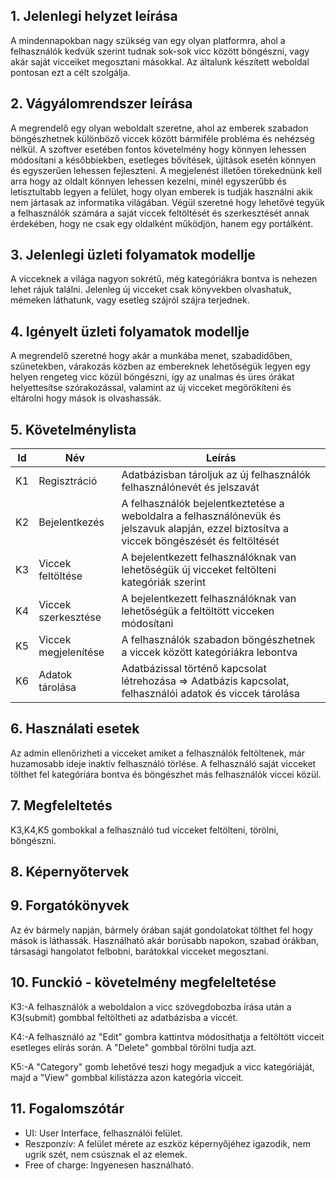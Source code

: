 ## 1. Jelenlegi helyzet leírása

A mindennapokban nagy szükség van egy olyan platformra, 
ahol a felhasználók kedvük szerint tudnak sok-sok vicc között böngészni, 
vagy akár saját vicceiket megosztani másokkal. 
Az általunk készített weboldal pontosan ezt a célt szolgálja.

## 2. Vágyálomrendszer leírása

A megrendelő egy olyan weboldalt szeretne, ahol az emberek szabadon böngészhetnek különböző viccek között bármiféle probléma és nehézség nélkül. A szoftver esetében fontos követelmény hogy könnyen lehessen módosítani a későbbiekben, esetleges bővítések, újítások esetén könnyen és egyszerűen lehessen fejleszteni.
A megjelenést illetően törekednünk kell arra hogy az oldalt könnyen lehessen kezelni, minél egyszerűbb és letisztultabb legyen a felület, hogy olyan emberek is tudják használni akik nem jártasak az informatika világában. Végül szeretné hogy lehetővé tegyük a felhasználók számára a saját viccek feltöltését és szerkesztését annak érdekében, hogy ne csak egy oldalként működjön, hanem egy portálként.

## 3. Jelenlegi üzleti folyamatok modellje

A vicceknek a világa nagyon sokrétű, még kategóriákra bontva is nehezen lehet rájuk találni. Jelenleg új vicceket csak könyvekben olvashatuk, mémeken láthatunk, vagy esetleg szájról szájra terjednek. 

## 4. Igényelt üzleti folyamatok modellje

A megrendelő szeretné hogy akár a munkába menet, szabadidőben, szünetekben, várakozás közben az embereknek lehetőségük legyen egy helyen rengeteg vicc közül böngészni, így az unalmas és üres órákat helyettesítse szórakozással, valamint az új vicceket megörökíteni és eltárolni hogy mások is olvashassák.

## 5. Követelménylista
| Id | Név | Leírás |
| ---| --- | ------ |
| K1 | Regisztráció | Adatbázisban tároljuk az új felhasználók felhasználónevét és jelszavát |
| K2 | Bejelentkezés | A felhasználók bejelentkeztetése a weboldalra a felhasználónevük és jelszavuk alapján, ezzel biztosítva a viccek böngészését és feltöltését |
| K3 | Viccek feltöltése | A bejelentkezett felhasználóknak van lehetőségük új vicceket feltölteni kategóriák szerint |
| K4 | Viccek szerkesztése | A bejelentkezett felhasználóknak van lehetőségük a feltöltött vicceken módosítani |
| K5 | Viccek megjelenítése | A felhasználók szabadon böngészhetnek a viccek között kategóriákra lebontva |
| K6 | Adatok tárolása | Adatbázissal történő kapcsolat létrehozása => Adatbázis kapcsolat, felhasználói adatok és viccek tárolása |

## 6. Használati esetek

Az admin ellenőrizheti a vicceket amiket a felhasználók feltöltenek, már huzamosabb ideje inaktív felhasználó törlése. A felhasználó saját vicceket tölthet fel kategóriára bontva és böngészhet más felhasználók viccei közül.

## 7. Megfeleltetés

K3,K4,K5 gombokkal a felhasználó tud vicceket feltölteni, törölni, böngészni.

## 8. Képernyőtervek

## 9. Forgatókönyvek

Az év bármely napján, bármely órában saját gondolatokat tölthet fel hogy mások is láthassák. 
Használható akár borúsabb napokon, szabad órákban, társasági hangolatot felbobni, barátokkal vicceket megosztani.

## 10. Funckió - követelmény megfeleltetése

K3:-A felhasználók a weboldalon a vicc szövegdobozba írása után a K3(submit) gombbal feltöltheti az adatbázisba a viccét.

K4:-A felhasználó az "Edit" gombra kattintva módosíthatja a feltöltött vicceit esetleges elírás során. A "Delete" gombbal törölni tudja azt.

K5:-A "Category" gomb lehetővé teszi hogy megadjuk a vicc kategóriáját, majd a "View" gombbal kilistázza azon kategória vicceit.

## 11. Fogalomszótár
- UI: User Interface, felhasználói felület. 
- Reszponzív: A felület mérete az eszköz képernyőjéhez igazodik, nem ugrik szét, nem csúsznak el az elemek. 
- Free of charge: Ingyenesen használható. 
